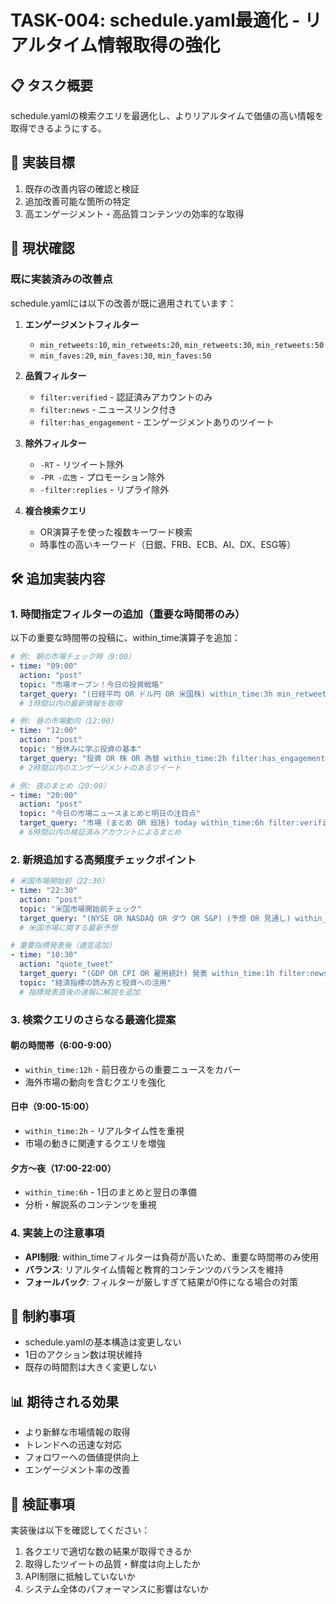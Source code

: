 # TASK-004: schedule.yaml最適化 - リアルタイム情報取得の強化

## 📋 タスク概要
schedule.yamlの検索クエリを最適化し、よりリアルタイムで価値の高い情報を取得できるようにする。

## 🎯 実装目標
1. 既存の改善内容の確認と検証
2. 追加改善可能な箇所の特定
3. 高エンゲージメント・高品質コンテンツの効率的な取得

## 📝 現状確認

### 既に実装済みの改善点
schedule.yamlには以下の改善が既に適用されています：

1. **エンゲージメントフィルター**
   - `min_retweets:10`, `min_retweets:20`, `min_retweets:30`, `min_retweets:50`
   - `min_faves:20`, `min_faves:30`, `min_faves:50`

2. **品質フィルター**
   - `filter:verified` - 認証済みアカウントのみ
   - `filter:news` - ニュースリンク付き
   - `filter:has_engagement` - エンゲージメントありのツイート

3. **除外フィルター**
   - `-RT` - リツイート除外
   - `-PR -広告` - プロモーション除外
   - `-filter:replies` - リプライ除外

4. **複合検索クエリ**
   - OR演算子を使った複数キーワード検索
   - 時事性の高いキーワード（日銀、FRB、ECB、AI、DX、ESG等）

## 🛠️ 追加実装内容

### 1. 時間指定フィルターの追加（重要な時間帯のみ）
以下の重要な時間帯の投稿に、within_time演算子を追加：

```yaml
# 例: 朝の市場チェック時（9:00）
- time: "09:00"
  action: "post"
  topic: "市場オープン！今日の投資戦略"
  target_query: "(日経平均 OR ドル円 OR 米国株) within_time:3h min_retweets:20"
  # 3時間以内の最新情報を取得

# 例: 昼の市場動向（12:00）
- time: "12:00"
  action: "post"
  topic: "昼休みに学ぶ投資の基本"
  target_query: "投資 OR 株 OR 為替 within_time:2h filter:has_engagement"
  # 2時間以内のエンゲージメントのあるツイート

# 例: 夜のまとめ（20:00）
- time: "20:00"
  action: "post"
  topic: "今日の市場ニュースまとめと明日の注目点"
  target_query: "市場 (まとめ OR 総括) today within_time:6h filter:verified min_retweets:50"
  # 6時間以内の検証済みアカウントによるまとめ
```

### 2. 新規追加する高頻度チェックポイント

```yaml
# 米国市場開始前（22:30）
- time: "22:30"
  action: "post"
  topic: "米国市場開始前チェック"
  target_query: "(NYSE OR NASDAQ OR ダウ OR S&P) (予想 OR 見通し) within_time:2h min_faves:30"
  # 米国市場に関する最新予想

# 重要指標発表後（適宜追加）
- time: "10:30"
  action: "quote_tweet"
  target_query: "(GDP OR CPI OR 雇用統計) 発表 within_time:1h filter:news min_retweets:50"
  topic: "経済指標の読み方と投資への活用"
  # 指標発表直後の速報に解説を追加
```

### 3. 検索クエリのさらなる最適化提案

#### 朝の時間帯（6:00-9:00）
- `within_time:12h` - 前日夜からの重要ニュースをカバー
- 海外市場の動向を含むクエリを強化

#### 日中（9:00-15:00）
- `within_time:2h` - リアルタイム性を重視
- 市場の動きに関連するクエリを増強

#### 夕方〜夜（17:00-22:00）
- `within_time:6h` - 1日のまとめと翌日の準備
- 分析・解説系のコンテンツを重視

### 4. 実装上の注意事項
- **API制限**: within_timeフィルターは負荷が高いため、重要な時間帯のみ使用
- **バランス**: リアルタイム情報と教育的コンテンツのバランスを維持
- **フォールバック**: フィルターが厳しすぎて結果が0件になる場合の対策

## 🚫 制約事項
- schedule.yamlの基本構造は変更しない
- 1日のアクション数は現状維持
- 既存の時間割は大きく変更しない

## 📊 期待される効果
- より新鮮な市場情報の取得
- トレンドへの迅速な対応
- フォロワーへの価値提供向上
- エンゲージメント率の改善

## 📝 検証事項
実装後は以下を確認してください：
1. 各クエリで適切な数の結果が取得できるか
2. 取得したツイートの品質・鮮度は向上したか
3. API制限に抵触していないか
4. システム全体のパフォーマンスに影響はないか